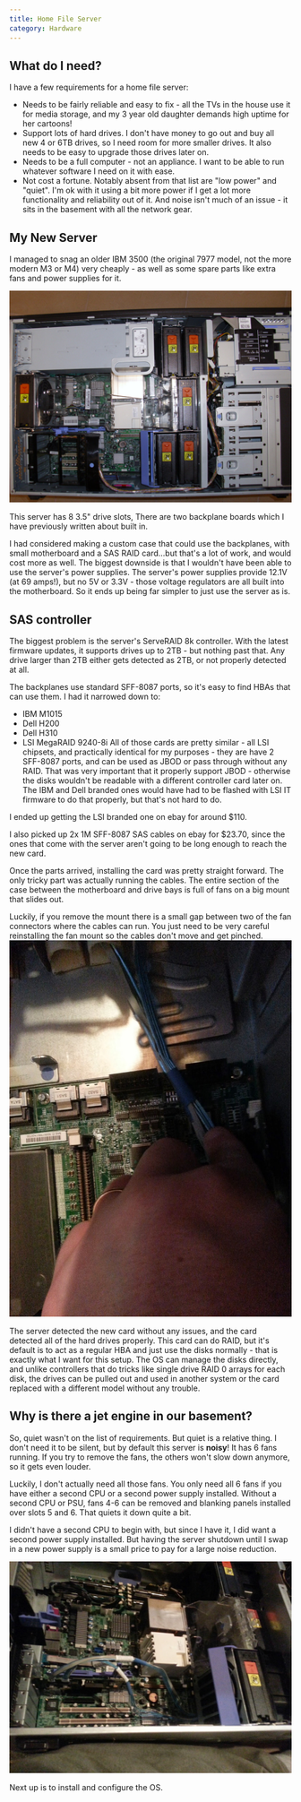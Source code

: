 ```yaml
---
title: Home File Server
category: Hardware
---
```


## What do I need?
I have a few requirements for a home file server:

* Needs to be fairly reliable and easy to fix - all the TVs in the house use it for media storage, and my 3 year old daughter demands high uptime for her cartoons!
* Support lots of hard drives.  I don't have money to go out and buy all new 4 or 6TB drives, so I need room for more smaller drives.  It also needs to be easy to upgrade those drives later on.
* Needs to be a full computer - not an appliance.  I want to be able to run whatever software I need on it with ease.
* Not cost a fortune.
Notably absent from that list are "low power" and "quiet".  I'm ok with it using a bit more power if I get a lot more functionality and reliability out of it.  And noise isn't much of an issue - it sits in the basement with all the network gear.

## My New Server
I managed to snag an older IBM 3500 (the original 7977 model, not the more modern M3 or M4) very cheaply - as well as some spare parts like extra fans and power supplies for it.

![IBM server](/images/ibm3500.jpg)

This server has 8 3.5" drive slots,  There are two backplane boards which I have previously written about built in.

I had considered making a custom case that could use the backplanes, with small motherboard and a SAS RAID card...but that's a lot of work, and would cost more as well.  The biggest downside is that I wouldn't have been able to use the server's power supplies.  The server's power supplies provide 12.1V (at 69 amps!), but no 5V or 3.3V - those voltage regulators are all built into the motherboard.  So it ends up being far simpler to just use the server as is.

## SAS controller
The biggest problem is the server's ServeRAID 8k controller.  With the latest firmware updates, it supports drives up to 2TB - but nothing past that.  Any drive larger than 2TB either gets detected as 2TB, or not properly detected at all.

The backplanes use standard SFF-8087 ports, so it's easy to find HBAs that can use them.  I had it narrowed down to:
* IBM M1015
* Dell H200
* Dell H310
* LSI MegaRAID 9240-8i
All of those cards are pretty similar - all LSI chipsets, and practically identical for my purposes - they are have 2 SFF-8087 ports, and can be used as JBOD or pass through without any RAID.  That was very important that it properly support JBOD - otherwise the disks wouldn't be readable with a different controller card later on.  The IBM and Dell branded ones would have had to be flashed with LSI IT firmware to do that properly, but that's not hard to do.

I ended up getting the LSI branded one on ebay for around $110.

I also picked up 2x 1M SFF-8087 SAS cables on ebay for $23.70, since the ones that come with the server aren't going to be long enough to reach the new card.

Once the parts arrived, installing the card was pretty straight forward.  The only tricky part was actually running the cables.  The entire section of the case between the motherboard and drive bays is full of fans on a big mount that slides out.

Luckily, if you remove the mount there is a small gap between two of the fan connectors where the cables can run.  You just need to be very careful reinstalling the fan mount so the cables don't move and get pinched. ![SAS cables](/images/ibm3500_sascables.jpg)

The server detected the new card without any issues, and the card detected all of the hard drives properly.  This card can do RAID, but it's default is to act as a regular HBA and just use the disks normally - that is exactly what I want for this setup.  The OS can manage the disks directly, and unlike controllers that do tricks like single drive RAID 0 arrays for each disk, the drives can be pulled out and used in another system or the card replaced with a different model without any trouble.

## Why is there a jet engine in our basement?
So, quiet wasn't on the list of requirements.  But quiet is a relative thing.  I don't need it to be silent, but by default this server is **noisy**!  It has 6 fans running.  If you try to remove the fans, the others won't slow down anymore, so it gets even louder.

Luckily, I don't actually need all those fans.  You only need all 6 fans if you have either a second CPU or a second power supply installed.  Without a second CPU or PSU, fans 4-6 can be removed and blanking panels installed over slots 5 and 6.  That quiets it down quite a bit.

I didn't have a second CPU to begin with, but since I have it, I did want a second power supply installed.  But having the server shutdown until I swap in a new power supply is a small price to pay for a large noise reduction.

![Server inside](/images/ibm3500_2.jpg)

Next up is to install and configure the OS.
